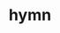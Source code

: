 ---
category: 4-letters
denotation: null
name: hymn
reference_link: https://www.etymonline.com/word/hymn
root_language: null
root_name: null
title: hymn
type: free
word_sums:
- respelling: hymn
  sum: 'Hymn + '
---